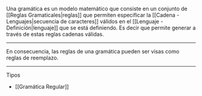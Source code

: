 Una gramática es un modelo matemático que consiste en un conjunto de [[Reglas Gramaticales|reglas]] que permiten especificar la [[Cadena - Lenguajes|secuencia de caracteres]] válidos en el [[Lenguaje - Definición|lenguaje]] que se está definiendo.
Es decir que permite generar a través de estas reglas cadenas válidas.
***
En consecuencia, las reglas de una gramática pueden ser visas como reglas de reemplazo.
***
Tipos
- [[Gramática Regular]] 